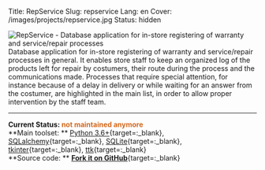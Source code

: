 Title: RepService
Slug: repservice
Lang: en
Cover: /images/projects/repservice.jpg
Status: hidden


![RepService - Database application for in-store registering of warranty and service/repair processes]({static}/images/projects/repservice.jpg)
Database application for in-store registering of warranty and service/repair processes in general. It enables store staff to keep an organized log of the products left for repair by costumers, their route during the process and the communications made. Processes that require special attention, for instance because of a delay in delivery or while waiting for an answer from the costumer, are highlighted in the main list, in order to allow proper intervention by the staff team.  

____

**Current Status: <span style="color:chocolate">not maintained anymore</span>**  
**Main toolset: ** [Python 3.6+](https://www.python.org){target=:_blank}, [SQLalchemy](https://www.sqlalchemy.org){target=:_blank}, [SQLite](https://www.sqlite.org/about.html){target=:_blank}, [tkinter](https://docs.python.org/3.7/library/tkinter.html){target=:_blank}, [ttk](https://docs.python.org/3/library/tkinter.ttk.html#module-tkinter.ttk){target=:_blank}  
**Source code: ** [**Fork it on GitHub**](https://github.com/victordomingos/RepService){target=:_blank}

